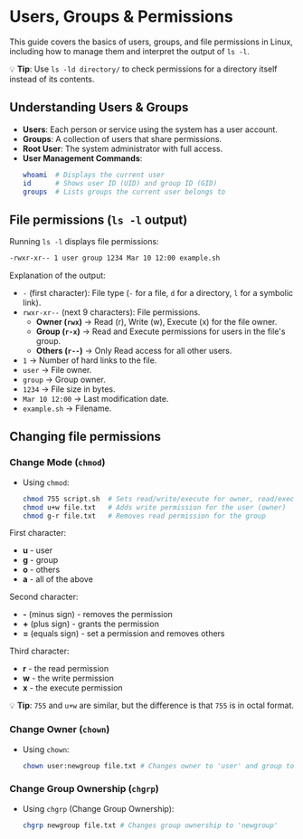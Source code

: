 # Users, Groups & Permissions

This guide covers the basics of users, groups, and file permissions in Linux, including how to manage them and interpret the output of `ls -l`.

💡 **Tip**: Use `ls -ld directory/` to check permissions for a directory itself instead of its contents.

## Understanding Users & Groups

- **Users**: Each person or service using the system has a user account.
- **Groups**: A collection of users that share permissions.
- **Root User**: The system administrator with full access.
- **User Management Commands**:
  ```bash
  whoami  # Displays the current user
  id      # Shows user ID (UID) and group ID (GID)
  groups  # Lists groups the current user belongs to
  ```

## File permissions (`ls -l` output)

Running `ls -l` displays file permissions:

```bash
-rwxr-xr-- 1 user group 1234 Mar 10 12:00 example.sh
```

Explanation of the output:

- `-` (first character): File type (`-` for a file, `d` for a directory, `l` for a symbolic link).
- `rwxr-xr--` (next 9 characters): File permissions.
  - **Owner (`rwx`)** → Read (r), Write (w), Execute (x) for the file owner.
  - **Group (`r-x`)** → Read and Execute permissions for users in the file's group.
  - **Others (`r--`)** → Only Read access for all other users.
- `1` → Number of hard links to the file.
- `user` → File owner.
- `group` → Group owner.
- `1234` → File size in bytes.
- `Mar 10 12:00` → Last modification date.
- `example.sh` → Filename.

## Changing file permissions

### Change Mode (`chmod`)

- Using `chmod`:

  ```bash
  chmod 755 script.sh  # Sets read/write/execute for owner, read/execute for group & others
  chmod u+w file.txt   # Adds write permission for the user (owner)
  chmod g-r file.txt   # Removes read permission for the group
  ```

First character:

- **u** - user
- **g** - group
- **o** - others
- **a** - all of the above

Second character:

- **-** (minus sign) - removes the permission
- **+** (plus sign) - grants the permission
- **=** (equals sign) - set a permission and removes others

Third character:

- **r** - the read permission
- **w** - the write permission
- **x** - the execute permission

💡 **Tip**: `755` and `u+w` are similar, but the difference is that `755` is in octal format.

### Change Owner (`chown`)

- Using `chown`:
  ```bash
  chown user:newgroup file.txt # Changes owner to 'user' and group to 'newgroup'
  ```

### Change Group Ownership (`chgrp`)

- Using `chgrp` (Change Group Ownership):
  ```bash
  chgrp newgroup file.txt # Changes group ownership to 'newgroup'
  ```
